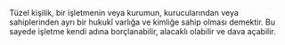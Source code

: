 Tüzel kişilik, bir işletmenin veya kurumun, kurucularından veya sahiplerinden ayrı bir hukukî varlığa ve kimliğe sahip olması demektir. Bu sayede işletme kendi adına borçlanabilir, alacaklı olabilir ve dava açabilir.
